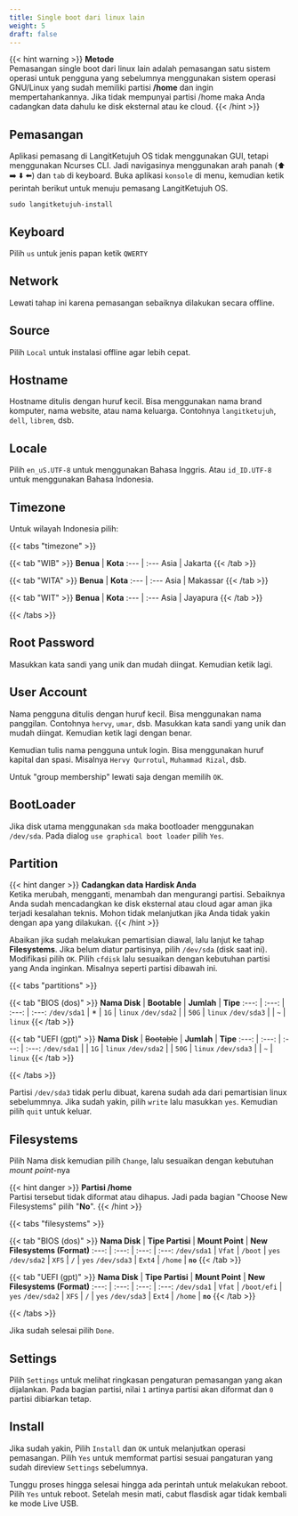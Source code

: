 ```yaml
---
title: Single boot dari linux lain
weight: 5
draft: false
---
```


{{< hint warning >}}
**Metode**\
Pemasangan single boot dari linux lain adalah pemasangan satu sistem operasi untuk pengguna yang sebelumnya menggunakan sistem operasi GNU/Linux yang sudah memiliki partisi **/home** dan ingin mempertahankannya. Jika tidak mempunyai partisi /home maka Anda cadangkan data dahulu ke disk eksternal atau ke cloud.
{{< /hint >}}

## Pemasangan

Aplikasi pemasang di LangitKetujuh OS tidak menggunakan GUI, tetapi menggunakan Ncurses CLI. Jadi navigasinya menggunakan arah panah (⬆️ ➡️ ⬇️ ⬅️) dan `tab` di keyboard.
Buka aplikasi `konsole` di menu, kemudian ketik perintah berikut untuk menuju pemasang LangitKetujuh OS.

```shell
sudo langitketujuh-install
```

## Keyboard

Pilih `us` untuk jenis papan ketik `QWERTY`

## Network

Lewati tahap ini karena pemasangan sebaiknya dilakukan secara offline.

## Source

Pilih `Local` untuk instalasi offline agar lebih cepat.

## Hostname

Hostname ditulis dengan huruf kecil. Bisa menggunakan nama brand komputer, nama website, atau nama keluarga. Contohnya `langitketujuh`, `dell`, `librem`, dsb.

## Locale

Pilih `en_uS.UTF-8` untuk menggunakan Bahasa Inggris. Atau `id_ID.UTF-8` untuk menggunakan Bahasa Indonesia.

## Timezone

Untuk wilayah Indonesia pilih:

{{< tabs "timezone" >}}

{{< tab "WIB" >}}
**Benua** | **Kota**
:--- | :---
Asia | Jakarta
{{< /tab >}}

{{< tab "WITA" >}}
**Benua** | **Kota**
:--- | :---
Asia | Makassar
{{< /tab >}}

{{< tab "WIT" >}}
**Benua** | **Kota**
:--- | :---
Asia | Jayapura
{{< /tab >}}

{{< /tabs >}}

## Root Password

Masukkan kata sandi yang unik dan mudah diingat. Kemudian ketik lagi.

## User Account

Nama pengguna ditulis dengan huruf kecil. Bisa menggunakan nama panggilan. Contohnya `hervy`, `umar`, dsb.
Masukkan kata sandi yang unik dan mudah diingat. Kemudian ketik lagi dengan benar.

Kemudian tulis nama pengguna untuk login. Bisa menggunakan huruf kapital dan spasi. Misalnya `Hervy Qurrotul`, `Muhammad Rizal`, dsb.

Untuk "group membership" lewati saja dengan memilih `OK`.

## BootLoader

Jika disk utama menggunakan `sda` maka bootloader menggunakan `/dev/sda`. Pada dialog `use graphical boot loader` pilih `Yes`.

## Partition

{{< hint danger >}}
**Cadangkan data Hardisk Anda**\
Ketika merubah, mengganti, menambah dan mengurangi partisi. Sebaiknya Anda sudah mencadangkan ke disk eksternal atau cloud agar aman jika terjadi kesalahan teknis. Mohon tidak melanjutkan jika Anda tidak yakin dengan apa yang dilakukan.
{{< /hint >}}

Abaikan jika sudah melakukan pemartisian diawal, lalu lanjut ke tahap **Filesystems**. Jika belum diatur partisinya, pilih `/dev/sda` (disk saat ini). Modifikasi pilih `OK`. Pilih `cfdisk` lalu sesuaikan dengan kebutuhan partisi yang Anda inginkan. Misalnya seperti partisi dibawah ini.

{{< tabs "partitions" >}}

{{< tab "BIOS (dos)" >}}
**Nama Disk** | **Bootable** | **Jumlah** | **Tipe**
:---: | :---: | :---: | :---: 
`/dev/sda1` | * | `1G` | `linux`
`/dev/sda2` |   | `50G` |  `linux`
`/dev/sda3` |   | `~` |  `linux`
{{< /tab >}}

{{< tab "UEFI (gpt)" >}}
**Nama Disk** | ~~Bootable~~ | **Jumlah** | **Tipe**
:---: | :---: | :---: | :---: 
`/dev/sda1` |   | `1G` | `linux`
`/dev/sda2` |   | `50G` |  `linux`
`/dev/sda3` |   | `~` |  `linux`
{{< /tab >}}

{{< /tabs >}}

Partisi `/dev/sda3` tidak perlu dibuat, karena sudah ada dari pemartisian linux sebelummnya. Jika sudah yakin, pilih `write` lalu masukkan `yes`. Kemudian pilih `quit` untuk keluar.

## Filesystems

Pilih Nama disk kemudian pilih `Change`, lalu sesuaikan dengan kebutuhan _mount point_-nya

{{< hint danger >}}
**Partisi /home**\
Partisi tersebut tidak diformat atau dihapus. Jadi pada bagian "Choose New Filesystems" pilih "**No**".
{{< /hint >}}

{{< tabs "filesystems" >}}

{{< tab "BIOS (dos)" >}}
**Nama Disk** | **Tipe Partisi** | **Mount Point** | **New Filesystems (Format)**
:---: | :---: | :---: | :---:
`/dev/sda1` | `Vfat` | `/boot` | `yes`
`/dev/sda2` | `XFS` | `/` | `yes`
`/dev/sda3` | `Ext4` | `/home` | **`no`**
{{< /tab >}}

{{< tab "UEFI (gpt)" >}}
**Nama Disk** | **Tipe Partisi** | **Mount Point** | **New Filesystems (Format)**
:---: | :---: | :---: | :---:
`/dev/sda1` | `Vfat` | `/boot/efi` | `yes`
`/dev/sda2` | `XFS` | `/` | `yes`
`/dev/sda3` | `Ext4` | `/home` | **`no`**
{{< /tab >}}

{{< /tabs >}}

Jika sudah selesai pilih `Done`.

## Settings

Pilih `Settings` untuk melihat ringkasan pengaturan pemasangan yang akan dijalankan. Pada bagian partisi, nilai `1` artinya partisi akan diformat dan `0` partisi dibiarkan tetap.

## Install

Jika sudah yakin, Pilih `Install` dan `OK` untuk melanjutkan operasi pemasangan. Pilih `Yes` untuk memformat partisi sesuai pangaturan yang sudah direview `Settings` sebelumnya.

Tunggu proses hingga selesai hingga ada perintah untuk melakukan reboot. Pilih `Yes` untuk reboot. Setelah mesin mati, cabut flasdisk agar tidak kembali ke mode Live USB.
